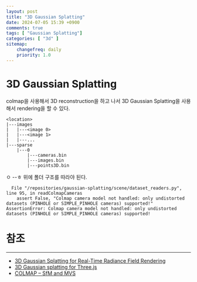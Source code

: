 ```yaml
---
layout: post
title: "3D Gaussian Splatting"
date: 2024-07-05 15:39 +0900
comments: true
tags: [ "Gaussian Splatting"]
categories: [ "3d" ]
sitemap:
    changefreq: daily
    priority: 1.0
---
```


# 3D Gaussian Splatting

colmap을 사용해서 3D reconstruction을 하고 나서 3D Gaussian Splatting을 사용해서 rendering을 할 수 있다.

```
<location>
|---images
|   |---<image 0>
|   |---<image 1>
|   |---...
|---sparse
    |---0
        |---cameras.bin
        |---images.bin
        |---points3D.bin
```
 ㅇ --ㅎ
위에 폴더 구조를 따라야 된다.

```
  File "/repositories/gaussian-splatting/scene/dataset_readers.py", line 95, in readColmapCameras
    assert False, "Colmap camera model not handled: only undistorted datasets (PINHOLE or SIMPLE_PINHOLE cameras) supported!"
AssertionError: Colmap camera model not handled: only undistorted datasets (PINHOLE or SIMPLE_PINHOLE cameras) supported!
```


# 참조
-----

* [3D Gaussian Splatting for Real-Time Radiance Field Rendering](https://github.com/graphdeco-inria/gaussian-splatting)
* [3D Gaussian splatting for Three.js](https://github.com/mkkellogg/GaussianSplats3D)
* [COLMAP – SfM and MVS](https://demuc.de/colmap/)
